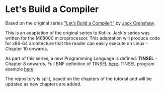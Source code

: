 # Let's Build a Compiler

Based on the original series ["Let’s Build a Compiler!"](https://compilers.iecc.com/crenshaw) by [Jack Crenshaw](https://jackcrenshaw.com/).

This is an adaptation of the original series to Kotlin. Jack's series was written for the M68000 microprocessor. 
This adaptation will produce code for x86-64 architecture that the reader can easily execute on Linux - Chapter 10 onwards.

As part of this series, a new Programming Language is defined: **TINSEL** - Chapter 8 onwards.
Full BNF definition of TINSEL [here](TINSEL_BNF.MD). TINSEL program example [here](example1.tnsl)

The repository is split, based on the chapters of the tutorial and will be updated as new chapters are added.

